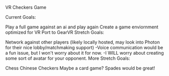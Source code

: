 VR Checkers Game

Current Goals:

Play a full game against an ai and play again
Create a game enviornment optimized for VR
Port to GearVR
Stretch Goals:

Network against other players (likely locally hosted, may look into Photon for their nice lobby/matchmaking support)
-Voice communication would be a fun issue, but I won't worry about it for now.
-I WILL worry about creating some sort of avatar for your opponent.
More Stretch Goals:

Chess
Chinese Checkers
Maybe a card game? Spades would be great!